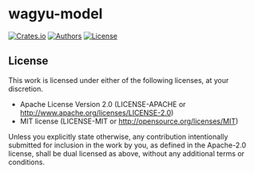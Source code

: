 # wagyu-model

[![Crates.io](https://img.shields.io/crates/v/wagyu-model.svg?color=neon)](https://crates.io/crates/wagyu-model)
[![Authors](https://img.shields.io/badge/authors-Argus-orange.svg)](../AUTHORS)
[![License](https://img.shields.io/badge/license-MIT/Apache--2.0-blue.svg)](./LICENSE-MIT)

## License

This work is licensed under either of the following licenses, at your discretion.

- Apache License Version 2.0 (LICENSE-APACHE or http://www.apache.org/licenses/LICENSE-2.0)
- MIT license (LICENSE-MIT or http://opensource.org/licenses/MIT)

Unless you explicitly state otherwise, any contribution intentionally submitted for inclusion in the work by you,
as defined in the Apache-2.0 license, shall be dual licensed as above, without any additional terms or conditions.
